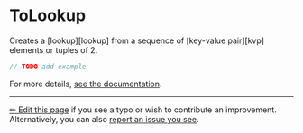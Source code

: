 # ToLookup

Creates a [lookup][lookup] from a sequence of [key-value pair][kvp] elements
or tuples of 2.

```c# --destination-file ../code/Program.cs --region statements --project ../code/TryMoreLinq.csproj
// TODO add example
```

For more details, [see the documentation][doc].

---

[&#x270F; Edit this page][edit] if you see a typo or wish to contribute an
improvement. Alternatively, you can also [report an issue you see][issue].


[edit]: https://github.com/morelinq/try/edit/master/to-lookup.md
[issue]: https://github.com/morelinq/try/issues/new?title=ToLookup
[doc]: https://morelinq.github.io/3.1/ref/api/html/Overload_MoreLinq_MoreEnumerable_ToLookup.htm
